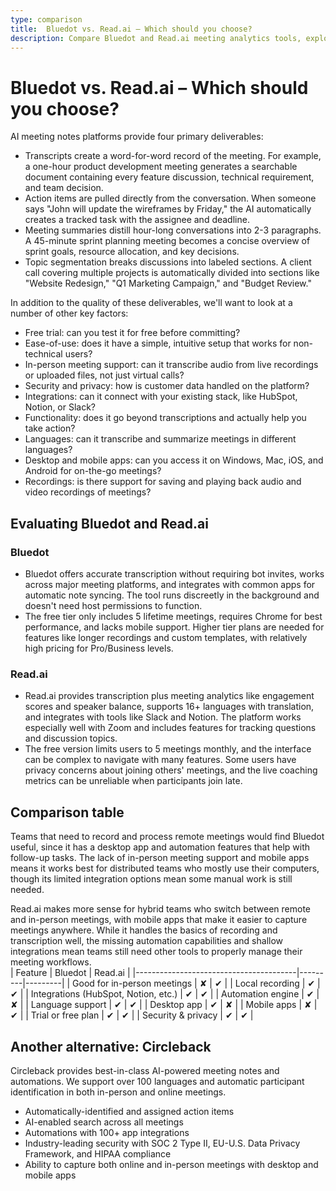 ```yaml
---
type: comparison
title:  Bluedot vs. Read.ai – Which should you choose?
description: Compare Bluedot and Read.ai meeting analytics tools, explore their key features, and discover why Circleback might be the better choice for your team's needs.
---
```


# Bluedot vs. Read.ai – Which should you choose?  
AI meeting notes platforms provide four primary deliverables:  
  
* Transcripts create a word-for-word record of the meeting. For example, a one-hour product development meeting generates a searchable document containing every feature discussion, technical requirement, and team decision.  
* Action items are pulled directly from the conversation. When someone says "John will update the wireframes by Friday," the AI automatically creates a tracked task with the assignee and deadline.  
* Meeting summaries distill hour-long conversations into 2-3 paragraphs. A 45-minute sprint planning meeting becomes a concise overview of sprint goals, resource allocation, and key decisions.  
* Topic segmentation breaks discussions into labeled sections. A client call covering multiple projects is automatically divided into sections like "Website Redesign," "Q1 Marketing Campaign," and "Budget Review."  
  
In addition to the quality of these deliverables, we'll want to look at a number of other key factors:  
  
* Free trial: can you test it for free before committing?  
* Ease-of-use: does it have a simple, intuitive setup that works for non-technical users?  
* In-person meeting support: can it transcribe audio from live recordings or uploaded files, not just virtual calls?  
* Security and privacy: how is customer data handled on the platform?  
* Integrations: can it connect with your existing stack, like HubSpot, Notion, or Slack?  
* Functionality: does it go beyond transcriptions and actually help you take action?  
* Languages: can it transcribe and summarize meetings in different languages?  
* Desktop and mobile apps: can you access it on Windows, Mac, iOS, and Android for on-the-go meetings?  
* Recordings: is there support for saving and playing back audio and video recordings of meetings?    
## Evaluating Bluedot and Read.ai  
### Bluedot
* Bluedot offers accurate transcription without requiring bot invites, works across major meeting platforms, and integrates with common apps for automatic note syncing. The tool runs discreetly in the background and doesn't need host permissions to function.
* The free tier only includes 5 lifetime meetings, requires Chrome for best performance, and lacks mobile support. Higher tier plans are needed for features like longer recordings and custom templates, with relatively high pricing for Pro/Business levels.

### Read.ai
* Read.ai provides transcription plus meeting analytics like engagement scores and speaker balance, supports 16+ languages with translation, and integrates with tools like Slack and Notion. The platform works especially well with Zoom and includes features for tracking questions and discussion topics.
* The free version limits users to 5 meetings monthly, and the interface can be complex to navigate with many features. Some users have privacy concerns about joining others' meetings, and the live coaching metrics can be unreliable when participants join late.  
## Comparison table    
Teams that need to record and process remote meetings would find Bluedot useful, since it has a desktop app and automation features that help with follow-up tasks. The lack of in-person meeting support and mobile apps means it works best for distributed teams who mostly use their computers, though its limited integration options mean some manual work is still needed.

Read.ai makes more sense for hybrid teams who switch between remote and in-person meetings, with mobile apps that make it easier to capture meetings anywhere. While it handles the basics of recording and transcription well, the missing automation capabilities and shallow integrations mean teams still need other tools to properly manage their meeting workflows.  
| Feature                                | Bluedot | Read.ai |
|----------------------------------------|---------|---------|
| Good for in-person meetings            | ✘       | ✔       |
| Local recording                        | ✔       | ✔       |
| Integrations (HubSpot, Notion, etc.)   | ✔       | ✔       |
| Automation engine                      | ✔       | ✘       |
| Language support                       | ✔       | ✔       |
| Desktop app                            | ✔       | ✘       |
| Mobile apps                            | ✘       | ✔       |
| Trial or free plan                     | ✔       | ✔       |
| Security & privacy                     | ✔       | ✔       |  
## Another alternative: Circleback  
Circleback provides best-in-class AI-powered meeting notes and automations. We support over 100 languages and automatic participant identification in both in-person and online meetings.  
  
* Automatically-identified and assigned action items  
* AI-enabled search across all meetings  
* Automations with 100+ app integrations  
* Industry-leading security with SOC 2 Type II, EU-U.S. Data Privacy Framework, and HIPAA compliance  
* Ability to capture both online and in-person meetings with desktop and mobile apps  